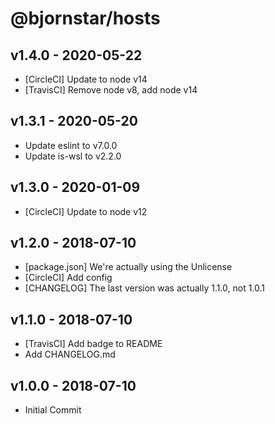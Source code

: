 # @bjornstar/hosts

## v1.4.0 - 2020-05-22
- [CircleCI] Update to node v14
- [TravisCI] Remove node v8, add node v14

## v1.3.1 - 2020-05-20
- Update eslint to v7.0.0
- Update is-wsl to v2.2.0

## v1.3.0 - 2020-01-09
- [CircleCI] Update to node v12

## v1.2.0 - 2018-07-10
- [package.json] We're actually using the Unlicense
- [CircleCI] Add config
- [CHANGELOG] The last version was actually 1.1.0, not 1.0.1

## v1.1.0 - 2018-07-10
- [TravisCI] Add badge to README
- Add CHANGELOG.md

## v1.0.0 - 2018-07-10
- Initial Commit
